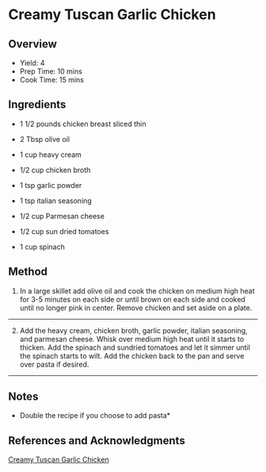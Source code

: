 # Creamy Tuscan Garlic Chicken

## Overview

- Yield: 4
- Prep Time: 10 mins
- Cook Time: 15 mins

## Ingredients

- 1 1/2 pounds chicken breast sliced thin

- 2 Tbsp olive oil

- 1 cup heavy cream

- 1/2 cup chicken broth

- 1 tsp garlic powder

- 1 tsp italian seasoning

- 1/2 cup Parmesan cheese

- 1/2 cup sun dried tomatoes

- 1 cup spinach

## Method

1. In a large skillet add olive oil and cook the chicken on medium high heat for 3-5 minutes on each side or until brown on each side and cooked until no longer pink in center. Remove chicken and set aside on a plate.
---

2. Add the heavy cream, chicken broth, garlic powder, italian seasoning, and parmesan cheese. Whisk over medium high heat until it starts to thicken. Add the spinach and sundried tomatoes and let it simmer until the spinach starts to wilt. Add the chicken back to the pan and serve over pasta if desired.
---

## Notes

- Double the recipe if you choose to add pasta*

## References and Acknowledgments

[Creamy Tuscan Garlic Chicken](http://homeandrecipe.com/index.php/recipe/creamy-tuscan-garlic-chicken-2/)
